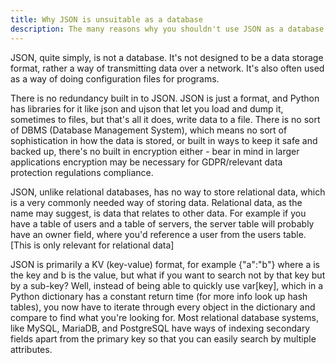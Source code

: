 ```yaml
---
title: Why JSON is unsuitable as a database
description: The many reasons why you shouldn't use JSON as a database, and instead opt for SQL.
---
```


JSON, quite simply, is not a database. It's not designed to be a data storage format, rather a way of transmitting data over a network. It's also often used as a way of doing configuration files for programs.

There is no redundancy built in to JSON. JSON is just a format, and Python has libraries for it like json and ujson that let you load and dump it, sometimes to files, but that's all it does, write data to a file. There is no sort of DBMS (Database Management System), which means no sort of sophistication in how the data is stored, or built in ways to keep it safe and backed up, there's no built in encryption either - bear in mind in larger applications encryption may be necessary for GDPR/relevant data protection regulations compliance.

JSON, unlike relational databases, has no way to store relational data, which is a very commonly needed way of storing data. Relational data, as the name may suggest, is data that relates to other data. For example if you have a table of users and a table of servers, the server table will probably have an owner field, where you'd reference a user from the users table. [This is only relevant for relational data]

JSON is primarily a KV (key-value) format, for example {"a":"b"} where a is the key and b is the value, but what if you want to search not by that key but by a sub-key? Well, instead of being able to quickly use var[key], which in a Python dictionary has a constant return time (for more info look up hash tables), you now have to iterate through every object in the dictionary and compare to find what you're looking for. Most relational database systems, like MySQL, MariaDB, and PostgreSQL have ways of indexing secondary fields apart from the primary key so that you can easily search by multiple attributes.
